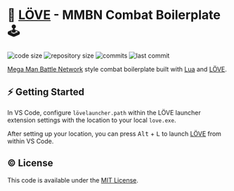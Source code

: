 # 💜 [LÖVE](https://love2d.org/) - MMBN Combat Boilerplate 🕹

![code size](https://img.shields.io/github/languages/code-size/semanticdata/love2d-mmbn-combat-boilerplate) ![repository size](https://img.shields.io/github/repo-size/semanticdata/love2d-mmbn-combat-boilerplate) ![commits](https://img.shields.io/github/commit-activity/t/semanticdata/love2d-mmbn-combat-boilerplate) ![last commit](https://img.shields.io/github/last-commit/semanticdata/love2d-mmbn-combat-boilerplate)

[Mega Man Battle Network](https://en.wikipedia.org/wiki/Mega_Man_Battle_Network) style combat boilerplate built with [Lua](https://www.lua.org/) and [LÖVE](https://love2d.org/).

## ⚡ Getting Started

In VS Code, configure `lövelauncher.path` within the LÖVE launcher extension settings with the location to your local `love.exe`.

 After setting up your location, you can press <kbd>Alt</kbd> + <kbd>L</kbd> to launch [LÖVE](https://love2d.org/) from within VS Code.

## © License

This code is available under the [MIT License](LICENSE).
